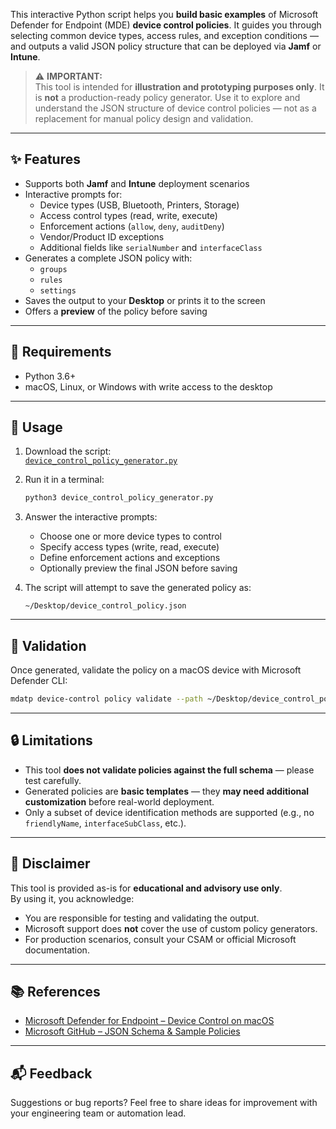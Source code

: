 This interactive Python script helps you **build basic examples** of Microsoft Defender for Endpoint (MDE) **device control policies**. It guides you through selecting common device types, access rules, and exception conditions — and outputs a valid JSON policy structure that can be deployed via **Jamf** or **Intune**.

> ⚠️ **IMPORTANT:**  
> This tool is intended for **illustration and prototyping purposes only**. It is **not** a production-ready policy generator. Use it to explore and understand the JSON structure of device control policies — not as a replacement for manual policy design and validation.

---

## ✨ Features

- Supports both **Jamf** and **Intune** deployment scenarios
- Interactive prompts for:
  - Device types (USB, Bluetooth, Printers, Storage)
  - Access control types (read, write, execute)
  - Enforcement actions (`allow`, `deny`, `auditDeny`)
  - Vendor/Product ID exceptions
  - Additional fields like `serialNumber` and `interfaceClass`
- Generates a complete JSON policy with:
  - `groups`
  - `rules`
  - `settings`
- Saves the output to your **Desktop** or prints it to the screen
- Offers a **preview** of the policy before saving

---

## 🧰 Requirements

- Python 3.6+
- macOS, Linux, or Windows with write access to the desktop

---

## 🚀 Usage

1. Download the script:  
   [`device_control_policy_generator.py`](https://github.com/Arkthos/The-Escalation-Protocol/blob/main/Scripts/device_control_policy_generator.py)

2. Run it in a terminal:
   ```bash
   python3 device_control_policy_generator.py
   ```

3. Answer the interactive prompts:
   - Choose one or more device types to control
   - Specify access types (write, read, execute)
   - Define enforcement actions and exceptions
   - Optionally preview the final JSON before saving

4. The script will attempt to save the generated policy as:
   ```
   ~/Desktop/device_control_policy.json
   ```

---

## 🧪 Validation

Once generated, validate the policy on a macOS device with Microsoft Defender CLI:
```bash
mdatp device-control policy validate --path ~/Desktop/device_control_policy.json
```

---

## 🔒 Limitations

- This tool **does not validate policies against the full schema** — please test carefully.
- Generated policies are **basic templates** — they **may need additional customization** before real-world deployment.
- Only a subset of device identification methods are supported (e.g., no `friendlyName`, `interfaceSubClass`, etc.).

---

## 👷 Disclaimer

This tool is provided as-is for **educational and advisory use only**.  
By using it, you acknowledge:
- You are responsible for testing and validating the output.
- Microsoft support does **not** cover the use of custom policy generators.
- For production scenarios, consult your CSAM or official Microsoft documentation.

---

## 📚 References

- [Microsoft Defender for Endpoint – Device Control on macOS](https://learn.microsoft.com/microsoft-365/security/defender-endpoint/device-control-macos)
- [Microsoft GitHub – JSON Schema & Sample Policies](https://github.com/microsoft/mdatp-devicecontrol)

---

## 📬 Feedback

Suggestions or bug reports? Feel free to share ideas for improvement with your engineering team or automation lead.
